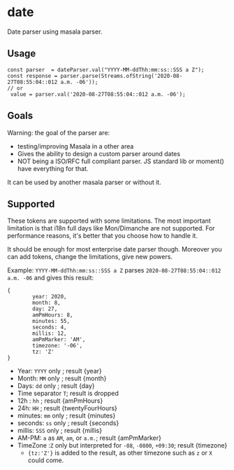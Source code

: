 # date

Date parser using masala parser.

## Usage


    const parser  = dateParser.val("YYYY-MM-ddThh:mm:ss::SSS a Z");
    const response = parser.parse(Streams.ofString('2020-08-27T08:55:04::012 a.m. -06'));
    // or 
     value = parser.val('2020-08-27T08:55:04::012 a.m. -06');

## Goals

Warning: the goal of the parser are:

- testing/improving Masala in a other area
- Gives the ability to design a custom parser around dates
- NOT being a ISO/RFC full compliant parser. JS standard lib or moment() have everything for that.

It can be used by another masala parser or without it.

## Supported

These tokens are supported with some limitations. The most important limitation is that i18n full
 days like Mon/Dimanche are not supported. For performance reasons, it's better that you choose
 how to handle it.

It should be enough for most enterprise date parser though. Moreover you can add tokens,
 change the limitations, give new powers.

Example: `YYYY-MM-ddThh:mm:ss::SSS a Z` parses `2020-08-27T08:55:04::012 a.m. -06` and gives this
 result:

```json5
{
        year: 2020,
        month: 8,
        day: 27,
        amPmHours: 8,
        minutes: 55,
        seconds: 4,
        millis: 12,
        amPmMarker: 'AM',
        timezone: '-06',
        tz: 'Z'
}
```
 
* Year: `YYYY` only ; result {year}
* Month: `MM` only ; result {month}
* Days: `dd` only ; result {day}
* Time separator `T`; result is dropped
* 12h : `hh` ; result {amPmHours}
* 24h: `HH` ; result {twentyFourHours}
* minutes: `mm` only ; result {minutes}
* seconds: `ss` only ; result {seconds}
* millis: `SSS` only ; result {millis}
* AM-PM: `a` as `AM`, `am`, or `a.m.`; result {amPmMarker}
* TimeZone :`Z` only but interpreted for `-08`, `-0800`, `+09:30`; result {timezone}
    - `{tz:'Z'}` is added to the result, as other timezone such as `z` or `X` could come.
